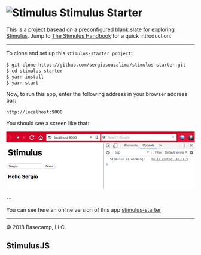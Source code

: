 # <img src="https://raw.githubusercontent.com/stimulusjs/stimulus/master/assets/logo.svg?sanitize=true" width="24" height="24" alt="Stimulus"> Stimulus Starter

This is a project basead on a preconfigured blank slate for exploring [Stimulus](https://github.com/stimulusjs/stimulus). Jump to [The Stimulus Handbook](https://github.com/stimulusjs/stimulus/blob/master/handbook/README.md) for a quick introduction.

---

To clone and set up this `stimulus-starter project`:

```
$ git clone https://github.com/sergiosouzalima/stimulus-starter.git
$ cd stimulus-starter
$ yarn install
$ yarn start
```

Now, to run this app, enter the following address in your browser address bar:

```
http://localhost:9000
```

You should see a screen like that:

![screen01.jpg](public/screen01.png)

--

You can see here an online version of this app [stimulus-starter](https://stimulus-starter.herokuapp.com)

---

© 2018 Basecamp, LLC.
## StimulusJS
